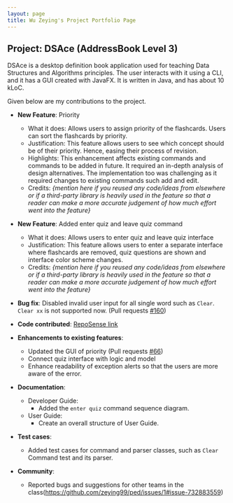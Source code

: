 ```yaml
---
layout: page
title: Wu Zeying's Project Portfolio Page
---
```


## Project: DSAce (AddressBook Level 3)

DSAce is a desktop definition book application used for teaching Data Structures and Algorithms principles. The user interacts with it using a CLI, and it has a GUI created with JavaFX.
It is written in Java, and has about 10 kLoC.

Given below are my contributions to the project.

* **New Feature**: Priority
  * What it does: Allows users to assign priority of the flashcards. Users can sort the flashcards by priority.
  * Justification: This feature allows users to see which concept should be of their priority. Hence, easing their process of revision.
  * Highlights: This enhancement affects existing commands and commands to be added in future. It required an in-depth analysis of design alternatives. The implementation too was challenging as it required changes to existing commands such add and edit.
  * Credits: *{mention here if you reused any code/ideas from elsewhere or if a third-party library is heavily used in the feature so that a reader can make a more accurate judgement of how much effort went into the feature}*

* **New Feature**: Added enter quiz and leave quiz command
  * What it does: Allows users to enter quiz and leave quiz interface
  * Justification: This feature allows users to enter a separate interface where flashcards are removed, quiz questions are shown and interface color scheme changes.
  * Credits: *{mention here if you reused any code/ideas from elsewhere or if a third-party library is heavily used in the feature so that a reader can make a more accurate judgement of how much effort went into the feature}*

* **Bug fix**: Disabled invalid user input for all single word such as `Clear`. `Clear xx` is not supported now. (Pull requests [\#160]())

* **Code contributed**: [RepoSense link](https://nus-cs2103-ay2021s1.github.io/tp-dashboard/#breakdown=true&search=jialin7878&sort=groupTitle&sortWithin=title&since=2020-08-14&timeframe=commit&mergegroup=&groupSelect=groupByRepos&checkedFileTypes=docs~functional-code~test-code~other)

* **Enhancements to existing features**:
  * Updated the GUI of priority (Pull requests [\#66]())
  * Connect quiz interface with logic and model
  * Enhance readability of exception alerts so that the users are more aware of the error.

* **Documentation**:
  * Developer Guide:
    * Added the `enter quiz` command sequence diagram.
  * User Guide:
    * Create an overall structure of User Guide.
    
* **Test cases**:
    * Added test cases for command and parser classes, such as `Clear` Command test and its parser.

* **Community**:
  * Reported bugs and suggestions for other teams in the class(https://github.com/zeying99/ped/issues/1#issue-732883559)
  


